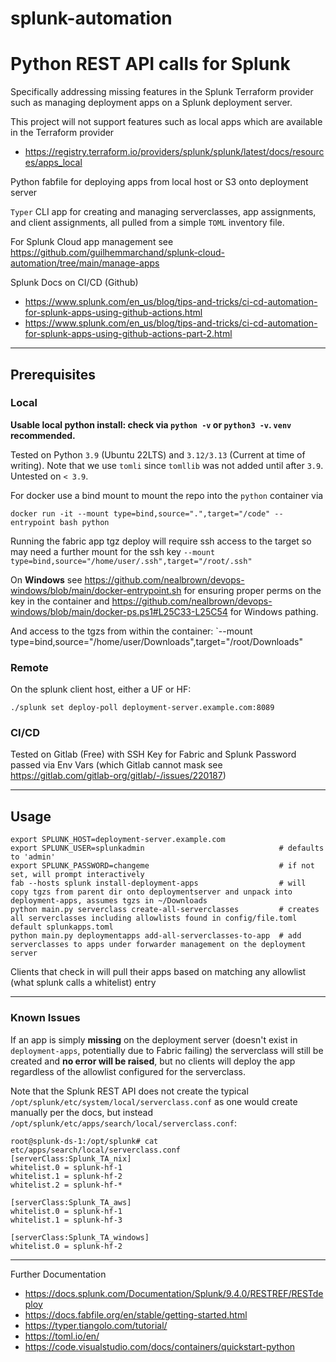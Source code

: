 # splunk-automation
<h1>Python REST API calls for Splunk</h1>

Specifically addressing missing features in the Splunk Terraform provider such as managing deployment apps on a Splunk deployment server.  

This project will not support features such as local apps which are available in the Terraform provider

* https://registry.terraform.io/providers/splunk/splunk/latest/docs/resources/apps_local

Python fabfile for deploying apps from local host or S3 onto deployment server

`Typer` CLI app for creating and managing serverclasses, app assignments, and client assignments, all pulled from a simple `TOML` inventory file.

For Splunk Cloud app management see https://github.com/guilhemmarchand/splunk-cloud-automation/tree/main/manage-apps

Splunk Docs on CI/CD (Github) 
* https://www.splunk.com/en_us/blog/tips-and-tricks/ci-cd-automation-for-splunk-apps-using-github-actions.html
* https://www.splunk.com/en_us/blog/tips-and-tricks/ci-cd-automation-for-splunk-apps-using-github-actions-part-2.html

***

<h2>Prerequisites</h2>

<h3>Local</h3>

<b>Usable local python install: check via `python -v` or `python3 -v`. `venv` recommended.</b>

Tested on Python `3.9` (Ubuntu 22LTS) and `3.12/3.13` (Current at time of writing).  Note that we use `tomli` since `tomllib` was not added until after `3.9`.  Untested on `< 3.9`.

For docker use a bind mount to mount the repo into the `python` container via
```
docker run -it --mount type=bind,source=".",target="/code" --entrypoint bash python
```

Running the fabric app tgz deploy will require ssh access to the target so may need a further mount for the ssh key
`--mount type=bind,source="/home/user/.ssh",target="/root/.ssh"` 

On <b>Windows</b> see https://github.com/nealbrown/devops-windows/blob/main/docker-entrypoint.sh for ensuring proper perms on the key in the container and https://github.com/nealbrown/devops-windows/blob/main/docker-ps.ps1#L25C33-L25C54 for Windows pathing.

And access to the tgzs from within the container: `--mount type=bind,source="/home/user/Downloads",target="/root/Downloads"

<h3>Remote</h3>

On the splunk client host, either a UF or HF: 
```
./splunk set deploy-poll deployment-server.example.com:8089
```

<h3>CI/CD</h3>

Tested on Gitlab (Free) with SSH Key for Fabric and Splunk Password passed via Env Vars 
(which Gitlab cannot mask see https://gitlab.com/gitlab-org/gitlab/-/issues/220187)

***

<h2>Usage</h2>

```
export SPLUNK_HOST=deployment-server.example.com
export SPLUNK_USER=splunkadmin                              # defaults to 'admin'
export SPLUNK_PASSWORD=changeme                             # if not set, will prompt interactively
fab --hosts splunk install-deployment-apps                  # will copy tgzs from parent dir onto deploymentserver and unpack into deployment-apps, assumes tgzs in ~/Downloads
python main.py serverclass create-all-serverclasses         # creates all serverclasses including allowlists found in config/file.toml default splunkapps.toml
python main.py deploymentapps add-all-serverclasses-to-app  # add serverclasses to apps under forwarder management on the deployment server
```
Clients that check in will pull their apps based on matching any allowlist (what splunk calls a whitelist) entry

***

<h3>Known Issues</h3>

If an app is simply <b>missing</b> on the deployment server (doesn't exist in `deployment-apps`, potentially due to Fabric failing) the serverclass will still be created and <b>no error will be raised</b>, but no clients will deploy the app regardless of the allowlist configured for the serverclass.

Note that the Splunk REST API does not create the typical `/opt/splunk/etc/system/local/serverclass.conf` as one would create manually per the docs, but instead `/opt/splunk/etc/apps/search/local/serverclass.conf`:

```
root@splunk-ds-1:/opt/splunk# cat etc/apps/search/local/serverclass.conf 
[serverClass:Splunk_TA_nix]
whitelist.0 = splunk-hf-1
whitelist.1 = splunk-hf-2
whitelist.2 = splunk-hf-*

[serverClass:Splunk_TA_aws]
whitelist.0 = splunk-hf-1
whitelist.1 = splunk-hf-3

[serverClass:Splunk_TA_windows]
whitelist.0 = splunk-hf-2
```

***

Further Documentation


* https://docs.splunk.com/Documentation/Splunk/9.4.0/RESTREF/RESTdeploy
* https://docs.fabfile.org/en/stable/getting-started.html
* https://typer.tiangolo.com/tutorial/
* https://toml.io/en/
* https://code.visualstudio.com/docs/containers/quickstart-python

